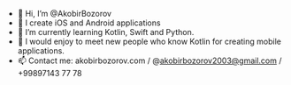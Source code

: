 - 👋 Hi, I’m @AkobirBozorov
- 👀 I create iOS and Android applications
- 🌱 I’m currently learning Kotlin, Swift and Python.
- 💞️ I would enjoy to meet new people who know Kotlin for creating mobile applications.
- 📫 Contact me: akobirbozorov.com / @akobirbozorov2003@gmail.com / +99897143 77 78

<!---
AkobirBozorov/AkobirBozorov is a ✨ special ✨ repository because its `README.md` (this file) appears on your GitHub profile.
You can click the Preview link to take a look at your changes.
--->
